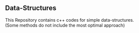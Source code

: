 ## Data-Structures
This Repository contains c++ codes for simple data-structures.  
(Some methods do not include the most optimal approach)
